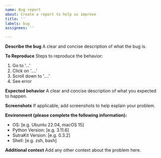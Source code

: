 ```yaml
---
name: Bug report
about: Create a report to help us improve
title: ''
labels: bug
assignees: ''

---
```


**Describe the bug**
A clear and concise description of what the bug is.

**To Reproduce**
Steps to reproduce the behavior:
1. Go to '...'
2. Click on '....'
3. Scroll down to '....'
4. See error

**Expected behavior**
A clear and concise description of what you expected to happen.

**Screenshots**
If applicable, add screenshots to help explain your problem.

**Environment (please complete the following information):**
- OS: [e.g. Ubuntu 22.04, macOS 15]
- Python Version: [e.g. 3.11.6]
- SutraKit Version: [e.g. 0.3.2]
- Shell: [e.g. zsh, bash]

**Additional context**
Add any other context about the problem here.
